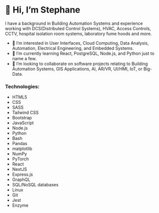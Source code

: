 <h1>👋 Hi, I’m Stephane</h1>
<p>I have a background in Building Automation Systems and experience working with DCS(Distributed Control Systems), HVAC, Access Controls, CCTV, hospital isolation room systems, laboratory fume hoods and more.</p>

- 👀 I’m interested in User Interfaces, Cloud Computing, Data Analysis, Automation, Electrical Engineering, and Embedded Systems.
- 🌱 I’m currently learning React, PostgreSQL, Node.js, and Python just to name a few.
- 💞️ I’m looking to collaborate on software projects relating to Building Automation Systems, GIS Applications, AI, AR/VR, UI/HMI, IoT, or Big-Data. 



<h3>Technologies:</h3> 
 <ul>
  <li>HTML5
  <li>CSS</li>
  <li>SASS</li>
  <li>Tailwind CSS</li>
  <li>Bootstrap</li>
  <li>JavaScript</li>
  <li>Node.js</li>
  <li>Python</li>
  <li>Bash</li>
  <li>Pandas</li>
  <li>matplotlib</li>
  <li>NumPy</li>
  <li>PyTorch</li>
  <li>React</li>
  <li>NextJS</li>
  <li>Express.js</li>
  <li>GraphQL</li>
  <li>SQL/NoSQL databases</li>
  <li>Linux</li>
  <li>Git</li>
  <li>Jest</li>
  <li>Enzyme</li>
</ul>


<!---
lionelroy/lionelroy is a ✨ special ✨ repository because its `README.md` (this file) appears on your GitHub profile.
You can click the Preview link to take a look at your changes.
--->
